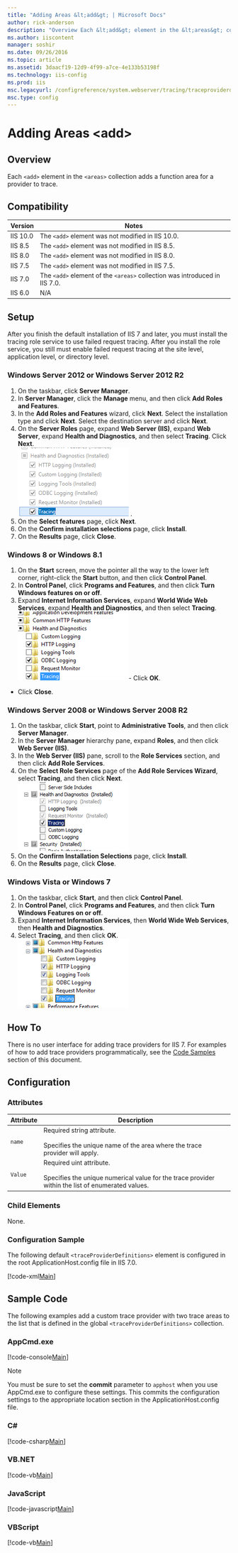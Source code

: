```yaml
---
title: "Adding Areas &lt;add&gt; | Microsoft Docs"
author: rick-anderson
description: "Overview Each &lt;add&gt; element in the &lt;areas&gt; collection adds a function area for a provider to trace. Compatibility Version Notes IIS 10.0 The &lt;..."
ms.author: iiscontent
manager: soshir
ms.date: 09/26/2016
ms.topic: article
ms.assetid: 3daacf19-12d9-4f99-a7ce-4e133b53198f
ms.technology: iis-config
ms.prod: iis
msc.legacyurl: /configreference/system.webserver/tracing/traceproviderdefinitions/add/areas/add
msc.type: config
---
```

Adding Areas &lt;add&gt;
====================
<a id="001"></a>
## Overview

Each `<add>` element in the `<areas>` collection adds a function area for a provider to trace.

<a id="002"></a>
## Compatibility

| Version | Notes |
| --- | --- |
| IIS 10.0 | The `<add>` element was not modified in IIS 10.0. |
| IIS 8.5 | The `<add>` element was not modified in IIS 8.5. |
| IIS 8.0 | The `<add>` element was not modified in IIS 8.0. |
| IIS 7.5 | The `<add>` element was not modified in IIS 7.5. |
| IIS 7.0 | The `<add>` element of the `<areas>` collection was introduced in IIS 7.0. |
| IIS 6.0 | N/A |

<a id="003"></a>
## Setup

After you finish the default installation of IIS 7 and later, you must install the tracing role service to use failed request tracing. After you install the role service, you still must enable failed request tracing at the site level, application level, or directory level.

### Windows Server 2012 or Windows Server 2012 R2

1. On the taskbar, click **Server Manager**.
2. In **Server Manager**, click the **Manage** menu, and then click **Add Roles and Features**.
3. In the **Add Roles and Features** wizard, click **Next**. Select the installation type and click **Next**. Select the destination server and click **Next**.
4. On the **Server Roles** page, expand **Web Server (IIS)**, expand **Web Server**, expand **Health and Diagnostics**, and then select **Tracing**. Click **Next**.  
    [![](add/_static/image2.png)](add/_static/image1.png) .
5. On the **Select features** page, click **Next**.
6. On the **Confirm installation selections** page, click **Install**.
7. On the **Results** page, click **Close**.

### Windows 8 or Windows 8.1

1. On the **Start** screen, move the pointer all the way to the lower left corner, right-click the **Start** button, and then click **Control Panel**.
2. In **Control Panel**, click **Programs and Features**, and then click **Turn Windows features on or off**.
3. Expand **Internet Information Services**, expand **World Wide Web Services**, expand **Health and Diagnostics**, and then select **Tracing**.  
    [![](add/_static/image4.png)](add/_static/image3.png)- Click **OK**.
- Click **Close**.

### Windows Server 2008 or Windows Server 2008 R2

1. On the taskbar, click **Start**, point to **Administrative Tools**, and then click **Server Manager**.
2. In the **Server Manager** hierarchy pane, expand **Roles**, and then click **Web Server (IIS)**.
3. In the **Web Server (IIS)** pane, scroll to the **Role Services** section, and then click **Add Role Services**.
4. On the **Select Role Services** page of the **Add Role Services Wizard**, select **Tracing**, and then click **Next**.  
    [![](add/_static/image6.png)](add/_static/image5.png)
5. On the **Confirm Installation Selections** page, click **Install**.
6. On the **Results** page, click **Close**.

### Windows Vista or Windows 7

1. On the taskbar, click **Start**, and then click **Control Panel**.
2. In **Control Panel**, click **Programs and Features**, and then click **Turn Windows Features on or off**.
3. Expand **Internet Information Services**, then **World Wide Web Services**, then **Health and Diagnostics**.
4. Select **Tracing**, and then click **OK**.  
    [![](add/_static/image8.png)](add/_static/image7.png)
 
<a id="004"></a>
## How To

There is no user interface for adding trace providers for IIS 7. For examples of how to add trace providers programmatically, see the [Code Samples](#006) section of this document.

<a id="005"></a>
## Configuration

### Attributes

| Attribute | Description |
| --- | --- |
| `name` | Required string attribute.<br><br>Specifies the unique name of the area where the trace provider will apply. |
| `Value` | Required uint attribute.<br><br>Specifies the unique numerical value for the trace provider within the list of enumerated values. |

### Child Elements

None.

### Configuration Sample

The following default `<traceProviderDefinitions>` element is configured in the root ApplicationHost.config file in IIS 7.0.

[!code-xml[Main](add/samples/sample1.xml)]

<a id="006"></a>
## Sample Code

The following examples add a custom trace provider with two trace areas to the list that is defined in the global `<traceProviderDefinitions>` collection.

### AppCmd.exe

[!code-console[Main](add/samples/sample2.cmd)]

> [!NOTE]
> You must be sure to set the **commit** parameter to `apphost` when you use AppCmd.exe to configure these settings. This commits the configuration settings to the appropriate location section in the ApplicationHost.config file.

### C#

[!code-csharp[Main](add/samples/sample3.cs)]

### VB.NET

[!code-vb[Main](add/samples/sample4.vb)]

### JavaScript

[!code-javascript[Main](add/samples/sample5.js)]

### VBScript

[!code-vb[Main](add/samples/sample6.vb)]